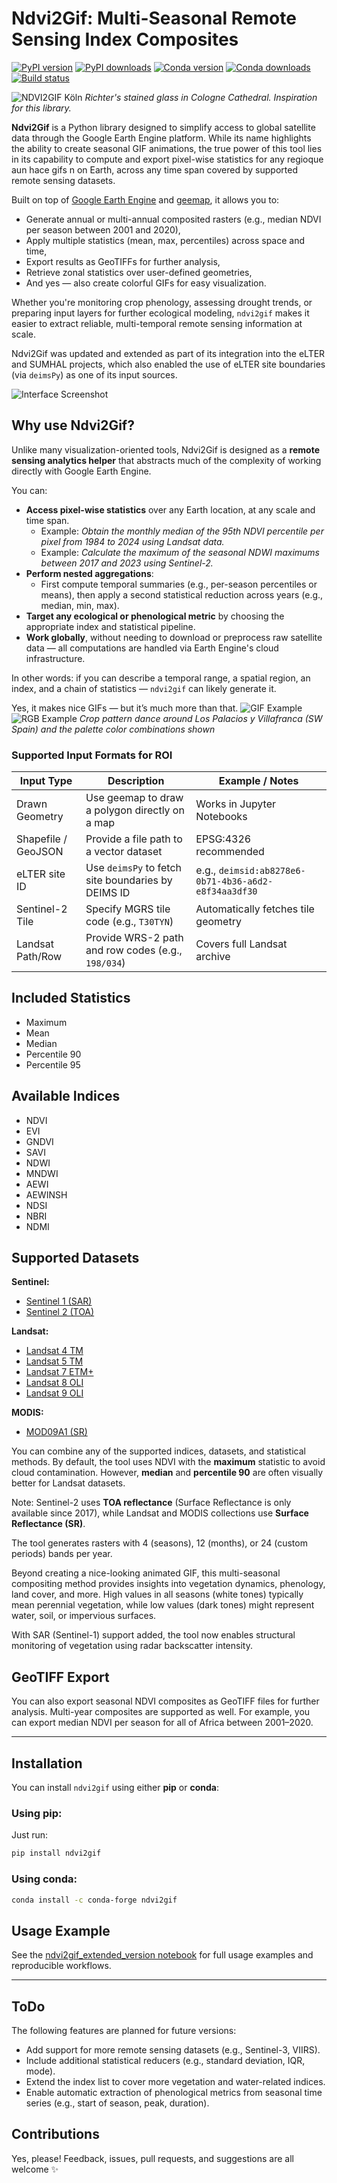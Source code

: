 # Ndvi2Gif: Multi-Seasonal Remote Sensing Index Composites

[![PyPI version](https://img.shields.io/pypi/v/ndvi2gif.svg)](https://pypi.org/project/ndvi2gif/)
[![PyPI downloads](https://img.shields.io/pypi/dm/ndvi2gif.svg)](https://pypi.org/project/ndvi2gif/)
[![Conda version](https://img.shields.io/conda/vn/conda-forge/ndvi2gif.svg)](https://anaconda.org/conda-forge/ndvi2gif)
[![Conda downloads](https://img.shields.io/conda/dn/conda-forge/ndvi2gif.svg)](https://anaconda.org/conda-forge/ndvi2gif)
[![Build status](https://github.com/Digdgeo/Ndvi2Gif/actions/workflows/python-publish.yml/badge.svg)](https://github.com/Digdgeo/Ndvi2Gif/actions/workflows/python-publish.yml)

![NDVI2GIF Köln](https://i.imgur.com/Y5dOWIk.jpeg)
*Richter's stained glass in Cologne Cathedral. Inspiration for this library.*

**Ndvi2Gif** is a Python library designed to simplify access to global satellite data through the Google Earth Engine platform. While its name highlights the ability to create seasonal GIF animations, the true power of this tool lies in its capability to compute and export pixel-wise statistics for any regioque aun hace gifs
n on Earth, across any time span covered by supported remote sensing datasets.

Built on top of [Google Earth Engine](https://github.com/google/earthengine-api) and [geemap](https://github.com/giswqs/geemap), it allows you to:
- Generate annual or multi-annual composited rasters (e.g., median NDVI per season between 2001 and 2020),
- Apply multiple statistics (mean, max, percentiles) across space and time,
- Export results as GeoTIFFs for further analysis,
- Retrieve zonal statistics over user-defined geometries,
- And yes — also create colorful GIFs for easy visualization.

Whether you're monitoring crop phenology, assessing drought trends, or preparing input layers for further ecological modeling, `ndvi2gif` makes it easier to extract reliable, multi-temporal remote sensing information at scale.

Ndvi2Gif was updated and extended as part of its integration into the eLTER and SUMHAL projects, which also enabled the use of eLTER site boundaries (via `deimsPy`) as one of its input sources.


![Interface Screenshot](https://i.imgur.com/Sv9LfYj.png)

## Why use Ndvi2Gif?

Unlike many visualization-oriented tools, Ndvi2Gif is designed as a **remote sensing analytics helper** that abstracts much of the complexity of working directly with Google Earth Engine.

You can:

- **Access pixel-wise statistics** over any Earth location, at any scale and time span.
  - Example: *Obtain the monthly median of the 95th NDVI percentile per pixel from 1984 to 2024 using Landsat data.*
  - Example: *Calculate the maximum of the seasonal NDWI maximums between 2017 and 2023 using Sentinel-2.*
- **Perform nested aggregations**:
  - First compute temporal summaries (e.g., per-season percentiles or means), then apply a second statistical reduction across years (e.g., median, min, max).
- **Target any ecological or phenological metric** by choosing the appropriate index and statistical pipeline.
- **Work globally**, without needing to download or preprocess raw satellite data — all computations are handled via Earth Engine's cloud infrastructure.

In other words: if you can describe a temporal range, a spatial region, an index, and a chain of statistics — `ndvi2gif` can likely generate it.

Yes, it makes nice GIFs — but it’s much more than that.
![GIF Example](https://i.imgur.com/xvrPYMH.gif)
![RGB Example](https://i.imgur.com/tq4aMBv.jpg)
*Crop pattern dance around Los Palacios y Villafranca (SW Spain) and the palette color combinations shown*

### Supported Input Formats for ROI

| Input Type           | Description                                                 | Example / Notes                                      |
|----------------------|-------------------------------------------------------------|------------------------------------------------------|
| Drawn Geometry       | Use geemap to draw a polygon directly on a map             | Works in Jupyter Notebooks                           |
| Shapefile / GeoJSON  | Provide a file path to a vector dataset                    | EPSG:4326 recommended                                |
| eLTER site ID        | Use `deimsPy` to fetch site boundaries by DEIMS ID         | e.g., `deimsid:ab8278e6-0b71-4b36-a6d2-e8f34aa3df30` |
| Sentinel-2 Tile      | Specify MGRS tile code (e.g., `T30TYN`)                    | Automatically fetches tile geometry                  |
| Landsat Path/Row     | Provide WRS-2 path and row codes (e.g., `198/034`)         | Covers full Landsat archive                          |


## Included Statistics

- Maximum
- Mean
- Median
- Percentile 90
- Percentile 95

## Available Indices

- NDVI
- EVI
- GNDVI
- SAVI
- NDWI
- MNDWI
- AEWI
- AEWINSH
- NDSI
- NBRI
- NDMI

## Supported Datasets

**Sentinel:**

- [Sentinel 1 (SAR)](https://developers.google.com/earth-engine/datasets/catalog/COPERNICUS_S1_GRD)
- [Sentinel 2 (TOA)](https://developers.google.com/earth-engine/datasets/catalog/COPERNICUS_S2_HARMONIZED)

**Landsat:**

- [Landsat 4 TM](https://developers.google.com/earth-engine/datasets/catalog/LANDSAT_LT04_C02_T1_L2)
- [Landsat 5 TM](https://developers.google.com/earth-engine/datasets/catalog/LANDSAT_LT05_C02_T1_L2)
- [Landsat 7 ETM+](https://developers.google.com/earth-engine/datasets/catalog/LANDSAT_LE07_C02_T1_L2)
- [Landsat 8 OLI](https://developers.google.com/earth-engine/datasets/catalog/landsat-8)
- [Landsat 9 OLI](https://developers.google.com/earth-engine/datasets/catalog/LANDSAT_LC09_C02_T1_L2)

**MODIS:**

- [MOD09A1 (SR)](https://developers.google.com/earth-engine/datasets/catalog/MODIS_061_MOD09A1)

You can combine any of the supported indices, datasets, and statistical methods. By default, the tool uses NDVI with the **maximum** statistic to avoid cloud contamination. However, **median** and **percentile 90** are often visually better for Landsat datasets.

Note: Sentinel-2 uses **TOA reflectance** (Surface Reflectance is only available since 2017), while Landsat and MODIS collections use **Surface Reflectance (SR)**.

The tool generates rasters with 4 (seasons), 12 (months), or 24 (custom periods) bands per year.

Beyond creating a nice-looking animated GIF, this multi-seasonal compositing method provides insights into vegetation dynamics, phenology, land cover, and more. High values in all seasons (white tones) typically mean perennial vegetation, while low values (dark tones) might represent water, soil, or impervious surfaces.

With SAR (Sentinel-1) support added, the tool now enables structural monitoring of vegetation using radar backscatter intensity.

## GeoTIFF Export
You can also export seasonal NDVI composites as GeoTIFF files for further analysis. Multi-year composites are supported as well. For example, you can export median NDVI per season for all of Africa between 2001–2020.

---

## Installation

You can install `ndvi2gif` using either **pip** or **conda**:

### Using pip:
Just run:

```bash
pip install ndvi2gif
```

### Using conda:

```bash
conda install -c conda-forge ndvi2gif
```


## Usage Example

See the [ndvi2gif_extended_version notebook](https://github.com/Digdgeo/Ndvi2Gif/blob/master/ndvi2gif/ndvi2gif_extended_version.ipynb) for full usage examples and reproducible workflows.

---

## ToDo

The following features are planned for future versions:

- Add support for more remote sensing datasets (e.g., Sentinel-3, VIIRS).
- Include additional statistical reducers (e.g., standard deviation, IQR, mode).
- Extend the index list to cover more vegetation and water-related indices.
- Enable automatic extraction of phenological metrics from seasonal time series (e.g., start of season, peak, duration).


## Contributions

Yes, please! Feedback, issues, pull requests, and suggestions are all welcome ✨